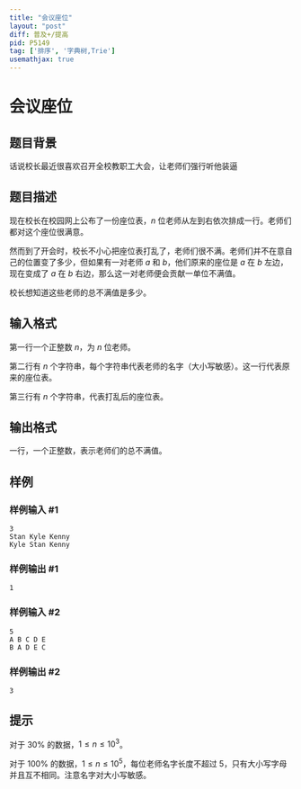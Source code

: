 ```yaml
---
title: "会议座位"
layout: "post"
diff: 普及+/提高
pid: P5149
tag: ['排序', '字典树,Trie']
usemathjax: true
---
```


# 会议座位
## 题目背景

话说校长最近很喜欢召开全校教职工大会，让老师们强行听他装逼

## 题目描述

现在校长在校园网上公布了一份座位表，$n$ 位老师从左到右依次排成一行。老师们都对这个座位很满意。

然而到了开会时，校长不小心把座位表打乱了，老师们很不满。老师们并不在意自己的位置变了多少，但如果有一对老师 $a$ 和 $b$，他们原来的座位是 $a$ 在 $b$ 左边，现在变成了 $a$ 在 $b$ 右边，那么这一对老师便会贡献一单位不满值。

校长想知道这些老师的总不满值是多少。
## 输入格式

第一行一个正整数 $n$，为 $n$ 位老师。

第二行有 $n$ 个字符串，每个字符串代表老师的名字（大小写敏感）。这一行代表原来的座位表。

第三行有 $n$ 个字符串，代表打乱后的座位表。
## 输出格式

一行，一个正整数，表示老师们的总不满值。
## 样例

### 样例输入 #1
```
3
Stan Kyle Kenny
Kyle Stan Kenny
```
### 样例输出 #1
```
1
```
### 样例输入 #2
```
5
A B C D E
B A D E C
```
### 样例输出 #2
```
3
```
## 提示

对于 $30\%$ 的数据，$1\le n \le 10^3$。

对于 $100\%$ 的数据，$1\le n \le 10^5$，每位老师名字长度不超过 $5$，只有大小写字母并且互不相同。注意名字对大小写敏感。
